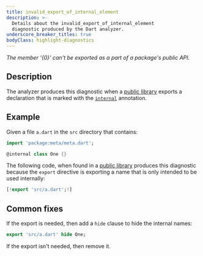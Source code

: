 ```yaml
---
title: invalid_export_of_internal_element
description: >-
  Details about the invalid_export_of_internal_element
  diagnostic produced by the Dart analyzer.
underscore_breaker_titles: true
bodyClass: highlight-diagnostics
---
```


_The member '{0}' can't be exported as a part of a package's public API._

## Description

The analyzer produces this diagnostic when a [public library][] exports a
declaration that is marked with the [`internal`][meta-internal]
annotation.

## Example

Given a file `a.dart` in the `src` directory that contains:

```dart
import 'package:meta/meta.dart';

@internal class One {}
```

The following code, when found in a [public library][] produces this
diagnostic because the `export` directive is exporting a name that is only
intended to be used internally:

```dart
[!export 'src/a.dart';!]
```

## Common fixes

If the export is needed, then add a `hide` clause to hide the internal
names:

```dart
export 'src/a.dart' hide One;
```

If the export isn't needed, then remove it.

[meta-internal]: https://pub.dev/documentation/meta/latest/meta/internal-constant.html
[public library]: /resources/glossary#public-library
